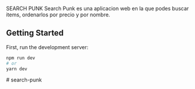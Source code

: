SEARCH PUNK
Search Punk es una aplicacion web en la que podes buscar items, ordenarlos por precio y por nombre.

## Getting Started

First, run the development server:

```bash
npm run dev
# or
yarn dev 
```
#   s e a r c h - p u n k  
 